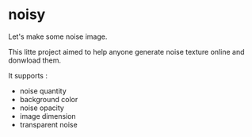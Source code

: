 # noisy

Let's make some noise image.

This litte project aimed to help anyone generate noise texture online and donwload them.

It supports :
- noise quantity
- background color
- noise opacity
- image dimension
- transparent noise